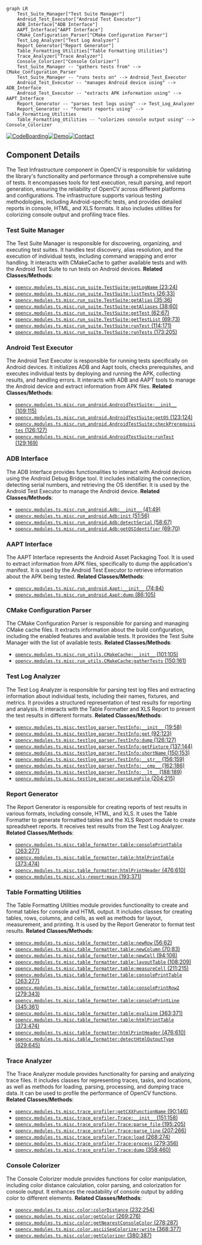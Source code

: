 ```mermaid
graph LR
    Test_Suite_Manager["Test Suite Manager"]
    Android_Test_Executor["Android Test Executor"]
    ADB_Interface["ADB Interface"]
    AAPT_Interface["AAPT Interface"]
    CMake_Configuration_Parser["CMake Configuration Parser"]
    Test_Log_Analyzer["Test Log Analyzer"]
    Report_Generator["Report Generator"]
    Table_Formatting_Utilities["Table Formatting Utilities"]
    Trace_Analyzer["Trace Analyzer"]
    Console_Colorizer["Console Colorizer"]
    Test_Suite_Manager -- "gathers tests from" --> CMake_Configuration_Parser
    Test_Suite_Manager -- "runs tests on" --> Android_Test_Executor
    Android_Test_Executor -- "manages Android device using" --> ADB_Interface
    Android_Test_Executor -- "extracts APK information using" --> AAPT_Interface
    Report_Generator -- "parses test logs using" --> Test_Log_Analyzer
    Report_Generator -- "formats reports using" --> Table_Formatting_Utilities
    Table_Formatting_Utilities -- "colorizes console output using" --> Console_Colorizer
```
[![CodeBoarding](https://img.shields.io/badge/Generated%20by-CodeBoarding-9cf?style=flat-square)](https://github.com/CodeBoarding/CodeBoarding)[![Demo](https://img.shields.io/badge/Try%20our-Demo-blue?style=flat-square)](https://www.codeboarding.org/demo)[![Contact](https://img.shields.io/badge/Contact%20us%20-%20codeboarding@gmail.com-lightgrey?style=flat-square)](mailto:codeboarding@gmail.com)

## Component Details

The Test Infrastructure component in OpenCV is responsible for validating the library's functionality and performance through a comprehensive suite of tests. It encompasses tools for test execution, result parsing, and report generation, ensuring the reliability of OpenCV across different platforms and configurations. The infrastructure supports various testing methodologies, including Android-specific tests, and provides detailed reports in console, HTML, and XLS formats. It also includes utilities for colorizing console output and profiling trace files.

### Test Suite Manager
The Test Suite Manager is responsible for discovering, organizing, and executing test suites. It handles test discovery, alias resolution, and the execution of individual tests, including command wrapping and error handling. It interacts with CMakeCache to gather available tests and with the Android Test Suite to run tests on Android devices.
**Related Classes/Methods**:

- <a href="https://github.com/opencv/opencv/blob/master/modules/ts/misc/run_suite.py#L23-L24" target="_blank" rel="noopener noreferrer">`opencv.modules.ts.misc.run_suite.TestSuite:getLogName` (23:24)</a>
- <a href="https://github.com/opencv/opencv/blob/master/modules/ts/misc/run_suite.py#L26-L33" target="_blank" rel="noopener noreferrer">`opencv.modules.ts.misc.run_suite.TestSuite:listTests` (26:33)</a>
- <a href="https://github.com/opencv/opencv/blob/master/modules/ts/misc/run_suite.py#L35-L36" target="_blank" rel="noopener noreferrer">`opencv.modules.ts.misc.run_suite.TestSuite:getAlias` (35:36)</a>
- <a href="https://github.com/opencv/opencv/blob/master/modules/ts/misc/run_suite.py#L38-L60" target="_blank" rel="noopener noreferrer">`opencv.modules.ts.misc.run_suite.TestSuite:getAliases` (38:60)</a>
- <a href="https://github.com/opencv/opencv/blob/master/modules/ts/misc/run_suite.py#L62-L67" target="_blank" rel="noopener noreferrer">`opencv.modules.ts.misc.run_suite.TestSuite:getTest` (62:67)</a>
- <a href="https://github.com/opencv/opencv/blob/master/modules/ts/misc/run_suite.py#L69-L73" target="_blank" rel="noopener noreferrer">`opencv.modules.ts.misc.run_suite.TestSuite:getTestList` (69:73)</a>
- <a href="https://github.com/opencv/opencv/blob/master/modules/ts/misc/run_suite.py#L114-L171" target="_blank" rel="noopener noreferrer">`opencv.modules.ts.misc.run_suite.TestSuite:runTest` (114:171)</a>
- <a href="https://github.com/opencv/opencv/blob/master/modules/ts/misc/run_suite.py#L173-L205" target="_blank" rel="noopener noreferrer">`opencv.modules.ts.misc.run_suite.TestSuite:runTests` (173:205)</a>


### Android Test Executor
The Android Test Executor is responsible for running tests specifically on Android devices. It initializes ADB and Aapt tools, checks prerequisites, and executes individual tests by deploying and running the APK, collecting results, and handling errors. It interacts with ADB and AAPT tools to manage the Android device and extract information from APK files.
**Related Classes/Methods**:

- <a href="https://github.com/opencv/opencv/blob/master/modules/ts/misc/run_android.py#L109-L115" target="_blank" rel="noopener noreferrer">`opencv.modules.ts.misc.run_android.AndroidTestSuite:__init__` (109:115)</a>
- <a href="https://github.com/opencv/opencv/blob/master/modules/ts/misc/run_android.py#L123-L124" target="_blank" rel="noopener noreferrer">`opencv.modules.ts.misc.run_android.AndroidTestSuite:getOS` (123:124)</a>
- <a href="https://github.com/opencv/opencv/blob/master/modules/ts/misc/run_android.py#L126-L127" target="_blank" rel="noopener noreferrer">`opencv.modules.ts.misc.run_android.AndroidTestSuite:checkPrerequisites` (126:127)</a>
- <a href="https://github.com/opencv/opencv/blob/master/modules/ts/misc/run_android.py#L129-L169" target="_blank" rel="noopener noreferrer">`opencv.modules.ts.misc.run_android.AndroidTestSuite:runTest` (129:169)</a>


### ADB Interface
The ADB Interface provides functionalities to interact with Android devices using the Android Debug Bridge tool. It includes initializing the connection, detecting serial numbers, and retrieving the OS identifier. It is used by the Android Test Executor to manage the Android device.
**Related Classes/Methods**:

- <a href="https://github.com/opencv/opencv/blob/master/modules/ts/misc/run_android.py#L41-L49" target="_blank" rel="noopener noreferrer">`opencv.modules.ts.misc.run_android.Adb:__init__` (41:49)</a>
- <a href="https://github.com/opencv/opencv/blob/master/modules/ts/misc/run_android.py#L51-L56" target="_blank" rel="noopener noreferrer">`opencv.modules.ts.misc.run_android.Adb:init` (51:56)</a>
- <a href="https://github.com/opencv/opencv/blob/master/modules/ts/misc/run_android.py#L58-L67" target="_blank" rel="noopener noreferrer">`opencv.modules.ts.misc.run_android.Adb:detectSerial` (58:67)</a>
- <a href="https://github.com/opencv/opencv/blob/master/modules/ts/misc/run_android.py#L69-L70" target="_blank" rel="noopener noreferrer">`opencv.modules.ts.misc.run_android.Adb:getOSIdentifier` (69:70)</a>


### AAPT Interface
The AAPT Interface represents the Android Asset Packaging Tool. It is used to extract information from APK files, specifically to dump the application's manifest. It is used by the Android Test Executor to retrieve information about the APK being tested.
**Related Classes/Methods**:

- <a href="https://github.com/opencv/opencv/blob/master/modules/ts/misc/run_android.py#L74-L84" target="_blank" rel="noopener noreferrer">`opencv.modules.ts.misc.run_android.Aapt:__init__` (74:84)</a>
- <a href="https://github.com/opencv/opencv/blob/master/modules/ts/misc/run_android.py#L86-L105" target="_blank" rel="noopener noreferrer">`opencv.modules.ts.misc.run_android.Aapt:dump` (86:105)</a>


### CMake Configuration Parser
The CMake Configuration Parser is responsible for parsing and managing CMake cache files. It extracts information about the build configuration, including the enabled features and available tests. It provides the Test Suite Manager with the list of available tests.
**Related Classes/Methods**:

- <a href="https://github.com/opencv/opencv/blob/master/modules/ts/misc/run_utils.py#L101-L105" target="_blank" rel="noopener noreferrer">`opencv.modules.ts.misc.run_utils.CMakeCache:__init__` (101:105)</a>
- <a href="https://github.com/opencv/opencv/blob/master/modules/ts/misc/run_utils.py#L150-L161" target="_blank" rel="noopener noreferrer">`opencv.modules.ts.misc.run_utils.CMakeCache:gatherTests` (150:161)</a>


### Test Log Analyzer
The Test Log Analyzer is responsible for parsing test log files and extracting information about individual tests, including their names, fixtures, and metrics. It provides a structured representation of test results for reporting and analysis. It interacts with the Table Formatter and XLS Report to present the test results in different formats.
**Related Classes/Methods**:

- <a href="https://github.com/opencv/opencv/blob/master/modules/ts/misc/testlog_parser.py#L19-L58" target="_blank" rel="noopener noreferrer">`opencv.modules.ts.misc.testlog_parser.TestInfo:__init__` (19:58)</a>
- <a href="https://github.com/opencv/opencv/blob/master/modules/ts/misc/testlog_parser.py#L92-L123" target="_blank" rel="noopener noreferrer">`opencv.modules.ts.misc.testlog_parser.TestInfo:get` (92:123)</a>
- <a href="https://github.com/opencv/opencv/blob/master/modules/ts/misc/testlog_parser.py#L126-L127" target="_blank" rel="noopener noreferrer">`opencv.modules.ts.misc.testlog_parser.TestInfo:dump` (126:127)</a>
- <a href="https://github.com/opencv/opencv/blob/master/modules/ts/misc/testlog_parser.py#L137-L144" target="_blank" rel="noopener noreferrer">`opencv.modules.ts.misc.testlog_parser.TestInfo:getFixture` (137:144)</a>
- <a href="https://github.com/opencv/opencv/blob/master/modules/ts/misc/testlog_parser.py#L150-L153" target="_blank" rel="noopener noreferrer">`opencv.modules.ts.misc.testlog_parser.TestInfo:shortName` (150:153)</a>
- <a href="https://github.com/opencv/opencv/blob/master/modules/ts/misc/testlog_parser.py#L156-L159" target="_blank" rel="noopener noreferrer">`opencv.modules.ts.misc.testlog_parser.TestInfo:__str__` (156:159)</a>
- <a href="https://github.com/opencv/opencv/blob/master/modules/ts/misc/testlog_parser.py#L162-L186" target="_blank" rel="noopener noreferrer">`opencv.modules.ts.misc.testlog_parser.TestInfo:__cmp__` (162:186)</a>
- <a href="https://github.com/opencv/opencv/blob/master/modules/ts/misc/testlog_parser.py#L188-L189" target="_blank" rel="noopener noreferrer">`opencv.modules.ts.misc.testlog_parser.TestInfo:__lt__` (188:189)</a>
- <a href="https://github.com/opencv/opencv/blob/master/modules/ts/misc/testlog_parser.py#L204-L215" target="_blank" rel="noopener noreferrer">`opencv.modules.ts.misc.testlog_parser.parseLogFile` (204:215)</a>


### Report Generator
The Report Generator is responsible for creating reports of test results in various formats, including console, HTML, and XLS. It uses the Table Formatter to generate formatted tables and the XLS Report module to create spreadsheet reports. It receives test results from the Test Log Analyzer.
**Related Classes/Methods**:

- <a href="https://github.com/opencv/opencv/blob/master/modules/ts/misc/table_formatter.py#L263-L277" target="_blank" rel="noopener noreferrer">`opencv.modules.ts.misc.table_formatter.table:consolePrintTable` (263:277)</a>
- <a href="https://github.com/opencv/opencv/blob/master/modules/ts/misc/table_formatter.py#L373-L474" target="_blank" rel="noopener noreferrer">`opencv.modules.ts.misc.table_formatter.table:htmlPrintTable` (373:474)</a>
- <a href="https://github.com/opencv/opencv/blob/master/modules/ts/misc/table_formatter.py#L476-L610" target="_blank" rel="noopener noreferrer">`opencv.modules.ts.misc.table_formatter:htmlPrintHeader` (476:610)</a>
- <a href="https://github.com/opencv/opencv/blob/master/modules/ts/misc/xls-report.py#L193-L371" target="_blank" rel="noopener noreferrer">`opencv.modules.ts.misc.xls-report:main` (193:371)</a>


### Table Formatting Utilities
The Table Formatting Utilities module provides functionality to create and format tables for console and HTML output. It includes classes for creating tables, rows, columns, and cells, as well as methods for layout, measurement, and printing. It is used by the Report Generator to format test results.
**Related Classes/Methods**:

- <a href="https://github.com/opencv/opencv/blob/master/modules/ts/misc/table_formatter.py#L56-L62" target="_blank" rel="noopener noreferrer">`opencv.modules.ts.misc.table_formatter.table:newRow` (56:62)</a>
- <a href="https://github.com/opencv/opencv/blob/master/modules/ts/misc/table_formatter.py#L70-L83" target="_blank" rel="noopener noreferrer">`opencv.modules.ts.misc.table_formatter.table:newColumn` (70:83)</a>
- <a href="https://github.com/opencv/opencv/blob/master/modules/ts/misc/table_formatter.py#L94-L106" target="_blank" rel="noopener noreferrer">`opencv.modules.ts.misc.table_formatter.table:newCell` (94:106)</a>
- <a href="https://github.com/opencv/opencv/blob/master/modules/ts/misc/table_formatter.py#L108-L209" target="_blank" rel="noopener noreferrer">`opencv.modules.ts.misc.table_formatter.table:layoutTable` (108:209)</a>
- <a href="https://github.com/opencv/opencv/blob/master/modules/ts/misc/table_formatter.py#L211-L215" target="_blank" rel="noopener noreferrer">`opencv.modules.ts.misc.table_formatter.table:measureCell` (211:215)</a>
- <a href="https://github.com/opencv/opencv/blob/master/modules/ts/misc/table_formatter.py#L263-L277" target="_blank" rel="noopener noreferrer">`opencv.modules.ts.misc.table_formatter.table:consolePrintTable` (263:277)</a>
- <a href="https://github.com/opencv/opencv/blob/master/modules/ts/misc/table_formatter.py#L279-L343" target="_blank" rel="noopener noreferrer">`opencv.modules.ts.misc.table_formatter.table:consolePrintRow2` (279:343)</a>
- <a href="https://github.com/opencv/opencv/blob/master/modules/ts/misc/table_formatter.py#L345-L361" target="_blank" rel="noopener noreferrer">`opencv.modules.ts.misc.table_formatter.table:consolePrintLine` (345:361)</a>
- <a href="https://github.com/opencv/opencv/blob/master/modules/ts/misc/table_formatter.py#L363-L371" target="_blank" rel="noopener noreferrer">`opencv.modules.ts.misc.table_formatter.table:evalLine` (363:371)</a>
- <a href="https://github.com/opencv/opencv/blob/master/modules/ts/misc/table_formatter.py#L373-L474" target="_blank" rel="noopener noreferrer">`opencv.modules.ts.misc.table_formatter.table:htmlPrintTable` (373:474)</a>
- <a href="https://github.com/opencv/opencv/blob/master/modules/ts/misc/table_formatter.py#L476-L610" target="_blank" rel="noopener noreferrer">`opencv.modules.ts.misc.table_formatter:htmlPrintHeader` (476:610)</a>
- <a href="https://github.com/opencv/opencv/blob/master/modules/ts/misc/table_formatter.py#L629-L645" target="_blank" rel="noopener noreferrer">`opencv.modules.ts.misc.table_formatter:detectHtmlOutputType` (629:645)</a>


### Trace Analyzer
The Trace Analyzer module provides functionality for parsing and analyzing trace files. It includes classes for representing traces, tasks, and locations, as well as methods for loading, parsing, processing, and dumping trace data. It can be used to profile the performance of OpenCV functions.
**Related Classes/Methods**:

- <a href="https://github.com/opencv/opencv/blob/master/modules/ts/misc/trace_profiler.py#L90-L146" target="_blank" rel="noopener noreferrer">`opencv.modules.ts.misc.trace_profiler:getCXXFunctionName` (90:146)</a>
- <a href="https://github.com/opencv/opencv/blob/master/modules/ts/misc/trace_profiler.py#L151-L158" target="_blank" rel="noopener noreferrer">`opencv.modules.ts.misc.trace_profiler.Trace:__init__` (151:158)</a>
- <a href="https://github.com/opencv/opencv/blob/master/modules/ts/misc/trace_profiler.py#L195-L205" target="_blank" rel="noopener noreferrer">`opencv.modules.ts.misc.trace_profiler.Trace:parse_file` (195:205)</a>
- <a href="https://github.com/opencv/opencv/blob/master/modules/ts/misc/trace_profiler.py#L207-L266" target="_blank" rel="noopener noreferrer">`opencv.modules.ts.misc.trace_profiler.Trace:parse_line` (207:266)</a>
- <a href="https://github.com/opencv/opencv/blob/master/modules/ts/misc/trace_profiler.py#L268-L274" target="_blank" rel="noopener noreferrer">`opencv.modules.ts.misc.trace_profiler.Trace:load` (268:274)</a>
- <a href="https://github.com/opencv/opencv/blob/master/modules/ts/misc/trace_profiler.py#L279-L356" target="_blank" rel="noopener noreferrer">`opencv.modules.ts.misc.trace_profiler.Trace:process` (279:356)</a>
- <a href="https://github.com/opencv/opencv/blob/master/modules/ts/misc/trace_profiler.py#L358-L460" target="_blank" rel="noopener noreferrer">`opencv.modules.ts.misc.trace_profiler.Trace:dump` (358:460)</a>


### Console Colorizer
The Console Colorizer module provides functions for color manipulation, including color distance calculation, color parsing, and colorization for console output. It enhances the readability of console output by adding color to different elements.
**Related Classes/Methods**:

- <a href="https://github.com/opencv/opencv/blob/master/modules/ts/misc/color.py#L232-L254" target="_blank" rel="noopener noreferrer">`opencv.modules.ts.misc.color:colorDistance` (232:254)</a>
- <a href="https://github.com/opencv/opencv/blob/master/modules/ts/misc/color.py#L269-L276" target="_blank" rel="noopener noreferrer">`opencv.modules.ts.misc.color:getColor` (269:276)</a>
- <a href="https://github.com/opencv/opencv/blob/master/modules/ts/misc/color.py#L278-L287" target="_blank" rel="noopener noreferrer">`opencv.modules.ts.misc.color:getNearestConsoleColor` (278:287)</a>
- <a href="https://github.com/opencv/opencv/blob/master/modules/ts/misc/color.py#L368-L377" target="_blank" rel="noopener noreferrer">`opencv.modules.ts.misc.color.asciiSeqColorizer:write` (368:377)</a>
- <a href="https://github.com/opencv/opencv/blob/master/modules/ts/misc/color.py#L380-L387" target="_blank" rel="noopener noreferrer">`opencv.modules.ts.misc.color:getColorizer` (380:387)</a>
